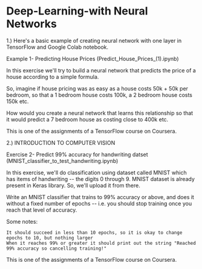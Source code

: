 # Deep-Learning-with Neural Networks


1.) Here's a basic example of creating neural network with one layer in TensorFlow and Google Colab notebook. 

Example 1- Predicting House Prices (Predict_House_Prices_(1).ipynb)

In this exercise we'll try to build a neural network that predicts the price of a house according to a simple formula.

So, imagine if house pricing was as easy as a house costs 50k + 50k per bedroom, so that a 1 bedroom house costs 100k,
a 2 bedroom house costs 150k etc.

How would you create a neural network that learns this relationship so that
it would predict a 7 bedroom house as costing close to 400k etc.

This is one of the assignments of a TensorFlow course on Coursera.

2.) INTRODUCTION TO COMPUTER VISION

Exercise 2- Predict 99% accuracy for handwriting datset (MNIST_classifier_to_test_handwriting.ipynb)

In this exercise, we'll do classification using dataset called MNIST which has items of handwriting -- the digits 0 through 9.
MNIST dataset is already present in Keras library. So, we'll upload it from there.

Write an MNIST classifier that trains to 99% accuracy or above, and does it without a fixed number of epochs -- i.e. you should stop training once you reach that level of accuracy.

Some notes:

    It should succeed in less than 10 epochs, so it is okay to change epochs to 10, but nothing larger
    When it reaches 99% or greater it should print out the string "Reached 99% accuracy so cancelling training!"
    
    
This is one of the assignments of a TensorFlow course on Coursera.

